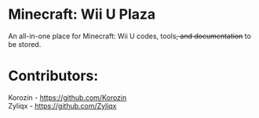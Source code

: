 # Minecraft: Wii U Plaza
An all-in-one place for Minecraft: Wii U codes, tools~~, and documentation~~ to be stored.

# Contributors:
Korozin - https://github.com/Korozin<br/>
Zyliqx - https://github.com/Zyliqx
